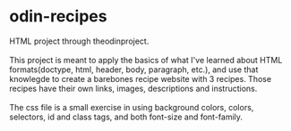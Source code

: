 # odin-recipes
HTML project through theodinproject.
<br />
<br />
This project is meant to apply the basics of what I've learned about HTML formats(doctype, html, header, body, paragraph, etc.), and use that knowlegde to create a barebones recipe website with 3 recipes. Those recipes have their own links, images, descriptions and instructions.
<br />
<br />
The css file is a small exercise in using background colors, colors, selectors, id and class tags, and both font-size and font-family.